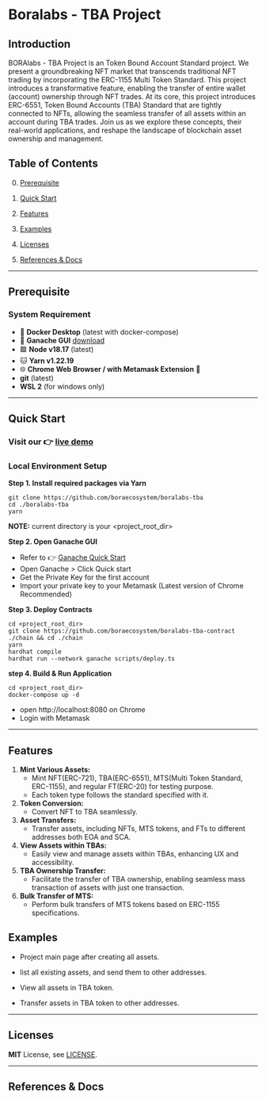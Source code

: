 # Boralabs - TBA Project

## Introduction

BORAlabs - TBA Project is an Token Bound Account Standard project. We present a groundbreaking NFT market that
transcends traditional NFT trading by incorporating the ERC-1155 Multi Token Standard. This project introduces a
transformative feature, enabling the transfer of entire wallet (account) ownership through NFT trades. At its core, this
project introduces ERC-6551, Token Bound Accounts (TBA) Standard that are tightly connected to NFTs, allowing the
seamless transfer of all assets within an account during TBA trades. Join us as we explore these concepts, their
real-world applications, and reshape the landscape of blockchain asset ownership and management.

## Table of Contents

0. [Prerequisite](#prerequisite)

1. [Quick Start](#quick-start)

2. [Features](#features)

3. [Examples](#examples)

4. [Licenses](#licenses)

5. [References & Docs](#references---docs)

---

## Prerequisite

### System Requirement

- 🐳 **Docker Desktop** (latest with docker-compose)
- 🥮 **Ganache GUI** [download](https://trufflesuite.com/ganache/)
- 🟩 **Node v18.17** (latest)
- 🐱 **Yarn v1.22.19**
- 🌐 **Chrome Web Browser / with Metamask Extension** 🦊
- **git** (latest)
- **WSL 2** (for windows only)
---

## Quick Start

### Visit our 👉 [live demo](https://tba.boralabs.net/)

### Local Environment Setup

**Step 1. Install required packages via Yarn**</br>
```shell
git clone https://github.com/boraecosystem/boralabs-tba
cd ./boralabs-tba
yarn
```
**NOTE:** current directory is your <project_root_dir>

**Step 2. Open Ganache GUI** </br>

- Refer to 👉 [Ganache Quick Start](https://trufflesuite.com/docs/ganache/quickstart/)
- Open Ganache > Click Quick start
- Get the Private Key for the first account
- Import your private key to your Metamask (Latest version of Chrome Recommended)


**Step 3. Deploy Contracts** </br>
```shell
cd <project_root_dir>
git clone https://github.com/boraecosystem/boralabs-tba-contract ./chain && cd ./chain
yarn
hardhat compile
hardhat run --network ganache scripts/deploy.ts
```

**step 4. Build & Run Application**
```shell
cd <project_root_dir>
docker-compose up -d
```
- open http://localhost:8080 on Chrome
- Login with Metamask

---
## Features

1. **Mint Various Assets:**
    - Mint NFT(ERC-721), TBA(ERC-6551), MTS(Multi Token Standard, ERC-1155), and regular FT(ERC-20) for testing purpose.
    - Each token type follows the standard specified with it.
2. **Token Conversion:**
   - Convert NFT to TBA seamlessly.
3. **Asset Transfers:**
   - Transfer assets, including NFTs, MTS tokens, and FTs to different addresses both EOA and SCA.
4. **View Assets within TBAs:**
   - Easily view and manage assets within TBAs, enhancing UX and accessibility.
5. **TBA Ownership Transfer:**
    - Facilitate the transfer of TBA ownership, enabling seamless mass transaction of assets with just one transaction.
6. **Bulk Transfer of MTS:**
   - Perform bulk transfers of MTS tokens based on ERC-1155 specifications.

## Examples

- Project main page after creating all assets.

- list all existing assets, and send them to other addresses.

- View all assets in TBA token.

- Transfer assets in TBA token to other addresses.
---

## Licenses

**MIT** License, see [LICENSE](./LICENSE).

---

## References & Docs

